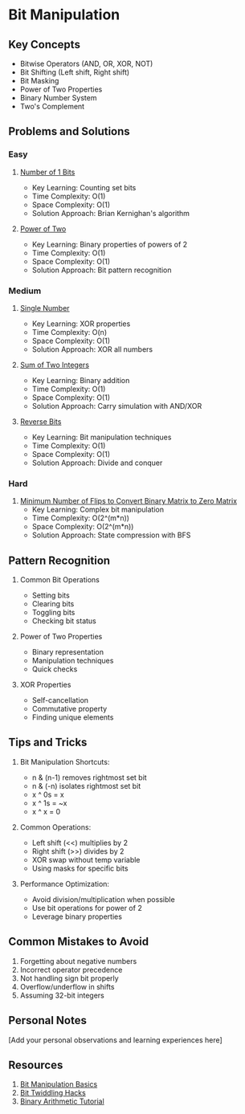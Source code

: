 # Bit Manipulation

## Key Concepts

- Bitwise Operators (AND, OR, XOR, NOT)
- Bit Shifting (Left shift, Right shift)
- Bit Masking
- Power of Two Properties
- Binary Number System
- Two's Complement

## Problems and Solutions

### Easy

1. [Number of 1 Bits](https://leetcode.com/problems/number-of-1-bits/)

   - Key Learning: Counting set bits
   - Time Complexity: O(1)
   - Space Complexity: O(1)
   - Solution Approach: Brian Kernighan's algorithm

2. [Power of Two](https://leetcode.com/problems/power-of-two/)
   - Key Learning: Binary properties of powers of 2
   - Time Complexity: O(1)
   - Space Complexity: O(1)
   - Solution Approach: Bit pattern recognition

### Medium

1. [Single Number](https://leetcode.com/problems/single-number/)

   - Key Learning: XOR properties
   - Time Complexity: O(n)
   - Space Complexity: O(1)
   - Solution Approach: XOR all numbers

2. [Sum of Two Integers](https://leetcode.com/problems/sum-of-two-integers/)

   - Key Learning: Binary addition
   - Time Complexity: O(1)
   - Space Complexity: O(1)
   - Solution Approach: Carry simulation with AND/XOR

3. [Reverse Bits](https://leetcode.com/problems/reverse-bits/)
   - Key Learning: Bit manipulation techniques
   - Time Complexity: O(1)
   - Space Complexity: O(1)
   - Solution Approach: Divide and conquer

### Hard

1. [Minimum Number of Flips to Convert Binary Matrix to Zero Matrix](https://leetcode.com/problems/minimum-number-of-flips-to-convert-binary-matrix-to-zero-matrix/)
   - Key Learning: Complex bit manipulation
   - Time Complexity: O(2^(m\*n))
   - Space Complexity: O(2^(m\*n))
   - Solution Approach: State compression with BFS

## Pattern Recognition

1. Common Bit Operations

   - Setting bits
   - Clearing bits
   - Toggling bits
   - Checking bit status

2. Power of Two Properties

   - Binary representation
   - Manipulation techniques
   - Quick checks

3. XOR Properties
   - Self-cancellation
   - Commutative property
   - Finding unique elements

## Tips and Tricks

1. Bit Manipulation Shortcuts:

   - n & (n-1) removes rightmost set bit
   - n & (-n) isolates rightmost set bit
   - x ^ 0s = x
   - x ^ 1s = ~x
   - x ^ x = 0

2. Common Operations:

   - Left shift (<<) multiplies by 2
   - Right shift (>>) divides by 2
   - XOR swap without temp variable
   - Using masks for specific bits

3. Performance Optimization:
   - Avoid division/multiplication when possible
   - Use bit operations for power of 2
   - Leverage binary properties

## Common Mistakes to Avoid

1. Forgetting about negative numbers
2. Incorrect operator precedence
3. Not handling sign bit properly
4. Overflow/underflow in shifts
5. Assuming 32-bit integers

## Personal Notes

[Add your personal observations and learning experiences here]

## Resources

1. [Bit Manipulation Basics](https://www.hackerearth.com/practice/basic-programming/bit-manipulation/basics-of-bit-manipulation/tutorial/)
2. [Bit Twiddling Hacks](https://graphics.stanford.edu/~seander/bithacks.html)
3. [Binary Arithmetic Tutorial](https://www.electronics-tutorials.ws/binary/bin_2.html)
